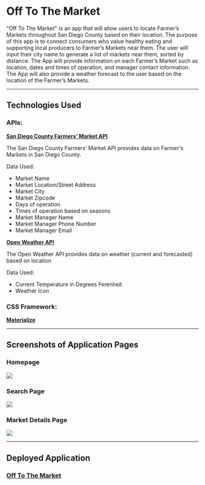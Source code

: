 # Off To The Market

"Off To The Market" is an app that will allow users to locate Farmer’s Markets throughout San Diego County based on their location. The purpose of this app is to connect consumers who value healthy eating and supporting local producers to Farmer’s Markets near them. The user will input their city name to generate a list of markets near them, sorted by distance. The App will provide information on each Farmer’s Market such as location, dates and times of operation, and manager contact information. The App will also provide a weather forecast to the user based on the location of the Farmer’s Markets.

---

## Technologies Used

### APIs:

**[San Diego County Farmers’ Market API](https://dev.socrata.com/foundry/data.sandiegocounty.gov/xazp-q2tj)**

The San Diego County Farmers’ Market API provides data on Farmer's Markets in San Diego County.

Data Used:

- Market Name
- Market Location/Street Address
- Market City
- Market Zipcode
- Days of operation
- Times of operation based on seasons
- Market Manager Name
- Market Manager Phone Number
- Market Manager Email

**[Open Weather API](https://openweathermap.org/)**

The Open Weather API provides data on weather (current and forecasted) based on location

Data Used:

- Current Temperature in Degrees Ferenheit
- Weather Icon

### CSS Framework:

**[Materialize](https://materializecss.com/)**

---

## Screenshots of Application Pages

### Homepage

![](#)

### Search Page

![](#)

### Market Details Page

![](#)

---

## Deployed Application

### [Off To The Market](#)
